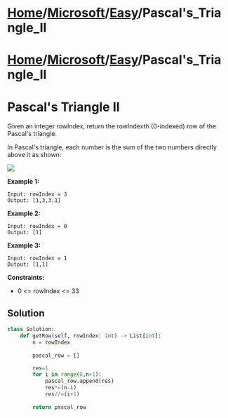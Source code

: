# [Home](./../../..)/[Microsoft](./../..)/[Easy](./..)/Pascal's_Triangle_II
# [Home](./../../..)/[Microsoft](./../..)/[Easy](./..)/Pascal's_Triangle_II
<h1>Pascal's Triangle II</h1>

<p>
Given an integer rowIndex, return the rowIndexth (0-indexed) row of the Pascal's triangle.

In Pascal's triangle, each number is the sum of the two numbers directly above it as shown:

<img src="https://upload.wikimedia.org/wikipedia/commons/0/0d/PascalTriangleAnimated2.gif">

</p>

<b>Example 1:</b>

    Input: rowIndex = 3
    Output: [1,3,3,1]
    
<b>Example 2:</b>

    Input: rowIndex = 0
    Output: [1]
    
<b>Example 3:</b>

    Input: rowIndex = 1
    Output: [1,1]

<b>Constraints:</b>

- 0 <= rowIndex <= 33

<h2>Solution</h2>

```python
class Solution:
    def getRow(self, rowIndex: int) -> List[int]:
        n = rowIndex
        
        pascal_row = []

        res=1
        for i in range(0,n+1):
            pascal_row.append(res)
            res*=(n-i)
            res//=(i+1)
            
        return pascal_row
```
